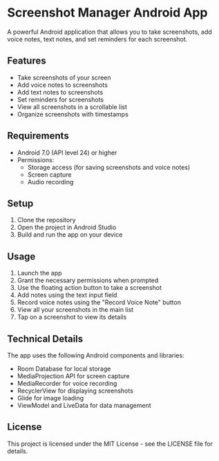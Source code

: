 # Screenshot Manager Android App

A powerful Android application that allows you to take screenshots, add voice notes, text notes, and set reminders for each screenshot.

## Features

- Take screenshots of your screen
- Add voice notes to screenshots
- Add text notes to screenshots
- Set reminders for screenshots
- View all screenshots in a scrollable list
- Organize screenshots with timestamps

## Requirements

- Android 7.0 (API level 24) or higher
- Permissions:
  - Storage access (for saving screenshots and voice notes)
  - Screen capture
  - Audio recording

## Setup

1. Clone the repository
2. Open the project in Android Studio
3. Build and run the app on your device

## Usage

1. Launch the app
2. Grant the necessary permissions when prompted
3. Use the floating action button to take a screenshot
4. Add notes using the text input field
5. Record voice notes using the "Record Voice Note" button
6. View all your screenshots in the main list
7. Tap on a screenshot to view its details

## Technical Details

The app uses the following Android components and libraries:

- Room Database for local storage
- MediaProjection API for screen capture
- MediaRecorder for voice recording
- RecyclerView for displaying screenshots
- Glide for image loading
- ViewModel and LiveData for data management

## License

This project is licensed under the MIT License - see the LICENSE file for details. 